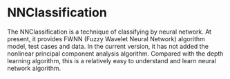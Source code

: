 # NNClassification
The NNClassification is a technique of classifying by neural network. At present, it provides FWNN (Fuzzy Wavelet Neural Network) algorithm model, test cases and data. In the current version, it has not added the nonlinear principal component analysis algorithm. Compared with the depth learning algorithm, this is a relatively easy to understand and learn neural network algorithm.
